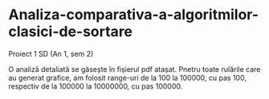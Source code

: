 # Analiza-comparativa-a-algoritmilor-clasici-de-sortare
Proiect 1 SD (An 1, sem 2)

O analiză detaliată se găsește în fișierul pdf atașat.
Pnetru toate rulările care au generat grafice, am folosit range-uri de la 100 la 100000, cu pas 100, respectiv de la 100000 la 10000000, cu pas 100000.
